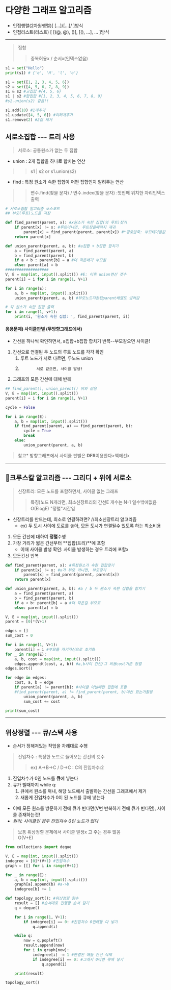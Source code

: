 # 다양한 그래프 알고리즘
- 인접행렬(2차원행렬)[ [...]/[...]/ ]방식
- 인접리스트(리스트) [ [(@, @), ()], [(), ...], ... ]방식
***
> 집합  
>   > 중복허용x / 순서x(인덱스없음)  
```python 
s1 = set("Hello")
print(s1) # {'e', 'H', 'l', 'o'}

s1 = set([1, 2, 3, 4, 5, 6])
s2 = set([4, 5, 6, 7, 8, 9])
s1 & s2 #교집합 #{4, 5, 6}
s1 | s2 #합집합 #{1, 2, 3, 4, 5, 6, 7, 8, 9}
#s1.union(s2) 같음!!

s1.add(10) #1개추가
s1.update([4, 5, 6]) #여러개추가
s1.remove(2) #2값 제거
```
## 서로소집합 --- 트리 사용
> 서로소: 공통원소가 없는 두 집합  
- union : 2개 집합을 하나로 합치는 연산
>   > s1 | s2 or s1.union(s2)
- find : 특정 원소가 속한 집합이 어떤 집합인지 알려주는 연산
>   > 변수.find(찾을 문자) / 변수.index(찾을 문자)
>   > :첫번째 위치한 자리인덱스 출력
```python
# 서로소집합 알고리즘 소스코드
## 부모(루트)노드를 저장

def find_parent(parent, x): #x원소가 속한 집합(의 루트)찾기
    if parent[x] != x: #루트아니면, 루트찾을때까지 재귀
        parent[x] = find_parent(parent, parent[x]) #*경로압축: 부모테이블값 갱신
    return parent[x]

def union_parent(parent, a, b): #a집합 + b집합 합치기
    a = find_parent(parent, a)
    b = find_parent(parent, b)
    if a < b : parent[b] = a #더 작은애가 부모됨
    else: parent[a] = b
###################
V, E = map(int, input().split()) #E: 이후 union연산 갯수
parent[i] = i for i in range(1, V+1)

for i in range(E):
    a, b = map(int, input().split())
    union_parent(parent, a, b) #부모노드저장된parent배열도 넘어감

# 각 원소가 속한 집합 출력
for i in range(1, v+1):
    print(i, '원소가 속한 집합: ', find_parent(parent, i))
```

#### 응용문제) 사이클판별 (무방향그래프에서)
- 간선을 하나씩 확인하면서, a집합+b집합 합치기 반복--부모같으면 사이클!
1. 간선으로 연결된 두 노드의 루트 노드를 각각 확인
    1. 루트 노드가 서로 다르면, 두노드 union
    2.            서로 같으면, 사이클 발생!
2. 그래프의 모든 간선에 대해 반복
```python
## find_parent(), union_parent() 위와 같음
V, E = map(int, input().split())
parent[i] = i for i in range(1, V+1)

cycle = False

for i in range(E):
    a, b = map(int, input().split())
    if find_parent(parent, a) == find_parent(parent, b):
        cycle = True
        break
    else:
        union_parent(parent, a, b)
```

> 참고* 방향그래프에서 사이클 판별은 **DFS**이용한다>책에선x

***
## 🌟크루스칼 알고리즘  --- 그리디 + 위에 서로소
> 신장트리: 모든 노드를 포함하면서, 사이클 없는 그래프  
>   > 특징)노드 N개라면, 최소신장트리의 간선E 개수는 N-1 일수밖에없음
>   > O(ElogE) "정렬"시간임
- 신장트리를 만드는데, 최소로 연결하려면? //최소신장트리 알고리즘
    - ex) 두 도시 사이에 도로를 놓아, 모든 도시가 연결될수 있도록 하는 최소비용
1. 모든 간선에 대하여 **정렬**수행
2. 가장 거리가 짧은 간선부터 **집합(트리)**에 포함
    - 이때 사이클 발생 확인: 사이클 발생하는 경우 트리에 포함x
3. 모든간선 반복
```python
def find_parent(parent, x): #특정원소가 속한 집합찾기
    if parent[x] != x: #x가 부모 아니면, 부모찾기
        parent[x] = find_parent(parent, parent[x])
    return parent[x]

def union_parent(parent, a, b): #a / b 두 원소가 속한 집합을 합치기
    a = find_parent(parent, a)
    b = find_parent(parent, b)
    if a < b: parent[b] = a #더 작은걸 부모로
    else: parent[a] = b

V, E = map(int, input().split())
parent = [0]*(V+1)

edges = []
sum_cost = 0

for i in range(1, V+1):
    parent[i] = i #부모를 자기자신으로 초기화
for _ in range(E):
    a, b, cost = map(int, input().split())
    edges.append((cost, a, b)) #a,b사이 간선/그 비용cost기준 정렬
edges.sort()

for edge in edges:
    cost, a, b = edge
    if parent[a] != parent[b]: #사이클 아닐때만 집합에 포함
    #find_parent(parent, a) != find_parent(parent, b)대신 있는거활용
        union_parent(parent, a, b)
        sum_cost += cost

print(sum_cost)
```
***
## 위상정렬 --- 큐/스택 사용
- 순서가 정해져있는 작업을 차례대로 수행
> 진입차수 : 특정한 노드로 들어오는 간선의 갯수
>   > ex) A->B->C / D->C : C의 진입차수:2
1. 진입차수가 0인 노드를 **큐**에 넣는다 
2. 큐가 빌때까지 while q:
    1. 큐에서 원소를 꺼내, 해당 노드에서 출발하는 간선을 그래프에서 제거
    2. 새롭게 진입차수가 0이 된 노드를 큐에 넣는다
- 이때 모든 원소를 방문하기 전에 큐가 빈다면(V번 반복하기 전에 큐가 빈다면), 사이클 존재하는것!
- *원리: 사이클인 경우 진입차수 0인 노드가 없다*
> 보통 위상정렬 문제에서 사이클 발생x 고 주는 경우 많음  
> O(V+E)

```python
from collections import deque

V, E = map(int, input().split())
indegree = [0]*(V+1) #진입차수
graph = [[] for i in range(V+1)]

for _ in range(E):
    a, b = map(int, input().split())
    graph[a].append(b) #a->b
    indegree[b] += 1

def topology_sort(): #위상정렬 함수
    result = [] #순서대로 진행할 순서 담기
    q = deque()

    for i in range(1, V+1):
        if indegree[i] == 0: #진입차수 0인애들 다 넣기
            q.append(i)

    while q:
        now = q.popleft()
        result.append(now)
        for i in graph[now]:
            indegree[i] -= 1 #연결된 애들 간선 삭제
            if indegree[i] == 0: #그래서 0이면 큐에 넣기
                q.append(i)

    print(result)

topology_sort()
```